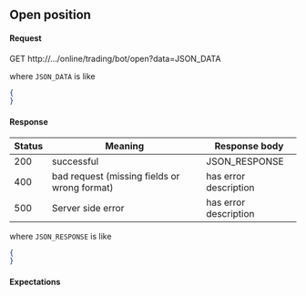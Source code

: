 ﻿## Open position

#### Request

GET http://.../online/trading/bot/open?data=JSON_DATA

where `JSON_DATA` is like

```json
{
}
```

#### Response

Status | Meaning           | Response body
-------|-------------------|-------------
200    | successful        | JSON_RESPONSE
400    | bad request (missing fields or wrong format) | has error description
500    | Server side error | has error description

where `JSON_RESPONSE` is like

```json
{
}
```

#### Expectations
